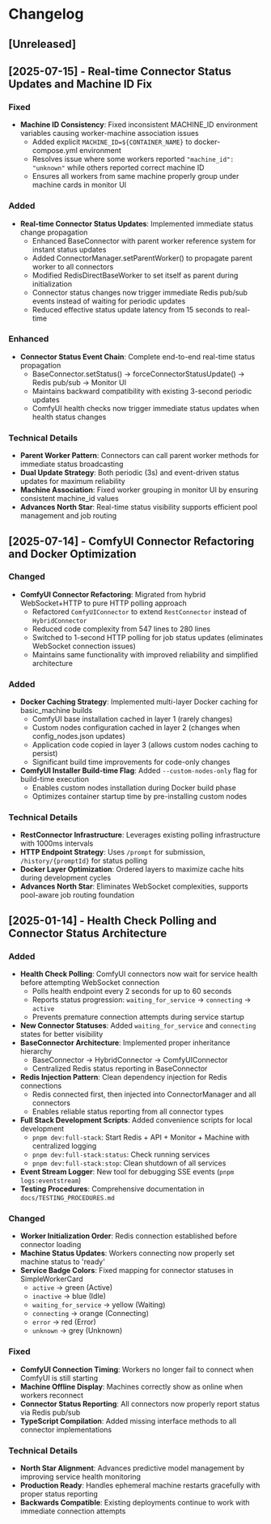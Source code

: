 # Changelog

## [Unreleased]

## [2025-07-15] - Real-time Connector Status Updates and Machine ID Fix

### Fixed
- **Machine ID Consistency**: Fixed inconsistent MACHINE_ID environment variables causing worker-machine association issues
  - Added explicit `MACHINE_ID=${CONTAINER_NAME}` to docker-compose.yml environment
  - Resolves issue where some workers reported `"machine_id": "unknown"` while others reported correct machine ID
  - Ensures all workers from same machine properly group under machine cards in monitor UI

### Added
- **Real-time Connector Status Updates**: Implemented immediate status change propagation
  - Enhanced BaseConnector with parent worker reference system for instant status updates
  - Added ConnectorManager.setParentWorker() to propagate parent worker to all connectors
  - Modified RedisDirectBaseWorker to set itself as parent during initialization
  - Connector status changes now trigger immediate Redis pub/sub events instead of waiting for periodic updates
  - Reduced effective status update latency from 15 seconds to real-time

### Enhanced
- **Connector Status Event Chain**: Complete end-to-end real-time status propagation
  - BaseConnector.setStatus() → forceConnectorStatusUpdate() → Redis pub/sub → Monitor UI
  - Maintains backward compatibility with existing 3-second periodic updates
  - ComfyUI health checks now trigger immediate status updates when health status changes

### Technical Details
- **Parent Worker Pattern**: Connectors can call parent worker methods for immediate status broadcasting
- **Dual Update Strategy**: Both periodic (3s) and event-driven status updates for maximum reliability
- **Machine Association**: Fixed worker grouping in monitor UI by ensuring consistent machine_id values
- **Advances North Star**: Real-time status visibility supports efficient pool management and job routing

## [2025-07-14] - ComfyUI Connector Refactoring and Docker Optimization

### Changed
- **ComfyUI Connector Refactoring**: Migrated from hybrid WebSocket+HTTP to pure HTTP polling approach
  - Refactored `ComfyUIConnector` to extend `RestConnector` instead of `HybridConnector`
  - Reduced code complexity from 547 lines to 280 lines
  - Switched to 1-second HTTP polling for job status updates (eliminates WebSocket connection issues)
  - Maintains same functionality with improved reliability and simplified architecture

### Added
- **Docker Caching Strategy**: Implemented multi-layer Docker caching for basic_machine builds
  - ComfyUI base installation cached in layer 1 (rarely changes)
  - Custom nodes configuration cached in layer 2 (changes when config_nodes.json updates)
  - Application code copied in layer 3 (allows custom nodes caching to persist)
  - Significant build time improvements for code-only changes
- **ComfyUI Installer Build-time Flag**: Added `--custom-nodes-only` flag for build-time execution
  - Enables custom nodes installation during Docker build phase
  - Optimizes container startup time by pre-installing custom nodes

### Technical Details
- **RestConnector Infrastructure**: Leverages existing polling infrastructure with 1000ms intervals
- **HTTP Endpoint Strategy**: Uses `/prompt` for submission, `/history/{promptId}` for status polling
- **Docker Layer Optimization**: Ordered layers to maximize cache hits during development cycles
- **Advances North Star**: Eliminates WebSocket complexities, supports pool-aware job routing foundation

## [2025-01-14] - Health Check Polling and Connector Status Architecture

### Added
- **Health Check Polling**: ComfyUI connectors now wait for service health before attempting WebSocket connection
  - Polls health endpoint every 2 seconds for up to 60 seconds
  - Reports status progression: `waiting_for_service` → `connecting` → `active`
  - Prevents premature connection attempts during service startup
- **New Connector Statuses**: Added `waiting_for_service` and `connecting` states for better visibility
- **BaseConnector Architecture**: Implemented proper inheritance hierarchy
  - BaseConnector → HybridConnector → ComfyUIConnector
  - Centralized Redis status reporting in BaseConnector
- **Redis Injection Pattern**: Clean dependency injection for Redis connections
  - Redis connected first, then injected into ConnectorManager and all connectors
  - Enables reliable status reporting from all connector types
- **Full Stack Development Scripts**: Added convenience scripts for local development
  - `pnpm dev:full-stack`: Start Redis + API + Monitor + Machine with centralized logging
  - `pnpm dev:full-stack:status`: Check running services
  - `pnpm dev:full-stack:stop`: Clean shutdown of all services
- **Event Stream Logger**: New tool for debugging SSE events (`pnpm logs:eventstream`)
- **Testing Procedures**: Comprehensive documentation in `docs/TESTING_PROCEDURES.md`

### Changed
- **Worker Initialization Order**: Redis connection established before connector loading
- **Machine Status Updates**: Workers connecting now properly set machine status to 'ready'
- **Service Badge Colors**: Fixed mapping for connector statuses in SimpleWorkerCard
  - `active` → green (Active)
  - `inactive` → blue (Idle) 
  - `waiting_for_service` → yellow (Waiting)
  - `connecting` → orange (Connecting)
  - `error` → red (Error)
  - `unknown` → grey (Unknown)

### Fixed
- **ComfyUI Connection Timing**: Workers no longer fail to connect when ComfyUI is still starting
- **Machine Offline Display**: Machines correctly show as online when workers reconnect
- **Connector Status Reporting**: All connectors now properly report status via Redis pub/sub
- **TypeScript Compilation**: Added missing interface methods to all connector implementations

### Technical Details
- **North Star Alignment**: Advances predictive model management by improving service health monitoring
- **Production Ready**: Handles ephemeral machine restarts gracefully with proper status reporting
- **Backwards Compatible**: Existing deployments continue to work with immediate connection attempts
